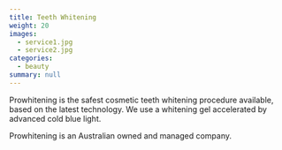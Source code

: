 ```yaml
---
title: Teeth Whitening
weight: 20
images:
  - service1.jpg
  - service2.jpg
categories:
  - beauty
summary: null
---
```



Prowhitening is the safest cosmetic teeth whitening procedure available, based on the latest technology. We use a whitening gel accelerated by advanced cold blue light.

Prowhitening is an Australian owned and managed company.